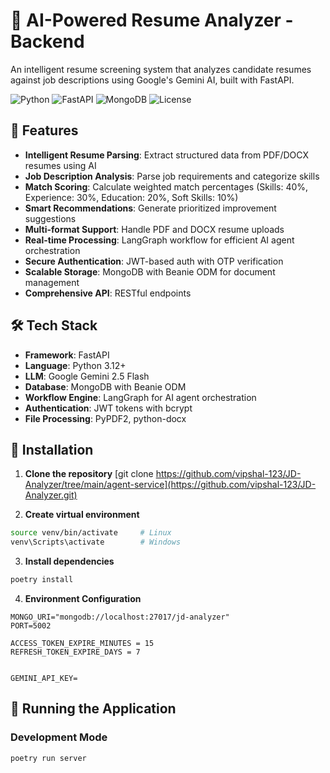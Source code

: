 # 🤖 AI-Powered Resume Analyzer - Backend

An intelligent resume screening system that analyzes candidate resumes against job descriptions using Google's Gemini AI, built with FastAPI.

![Python](https://img.shields.io/badge/python-v3.9+-blue.svg)
![FastAPI](https://img.shields.io/badge/FastAPI-0.104.1-green.svg)
![MongoDB](https://img.shields.io/badge/MongoDB-7.0+-green.svg)
![License](https://img.shields.io/badge/license-MIT-blue.svg)

## 🚀 Features

- **Intelligent Resume Parsing**: Extract structured data from PDF/DOCX resumes using AI
- **Job Description Analysis**: Parse job requirements and categorize skills
- **Match Scoring**: Calculate weighted match percentages (Skills: 40%, Experience: 30%, Education: 20%, Soft Skills: 10%)
- **Smart Recommendations**: Generate prioritized improvement suggestions
- **Multi-format Support**: Handle PDF and DOCX resume uploads
- **Real-time Processing**: LangGraph workflow for efficient AI agent orchestration
- **Secure Authentication**: JWT-based auth with OTP verification
- **Scalable Storage**: MongoDB with Beanie ODM for document management
- **Comprehensive API**: RESTful endpoints

## 🛠️ Tech Stack

- **Framework**: FastAPI
- **Language**: Python 3.12+
- **LLM**: Google Gemini 2.5 Flash
- **Database**: MongoDB with Beanie ODM
- **Workflow Engine**: LangGraph for AI agent orchestration
- **Authentication**: JWT tokens with bcrypt
- **File Processing**: PyPDF2, python-docx

## 🔧 Installation

1. **Clone the repository**
[git clone https://github.com/vipshal-123/JD-Analyzer/tree/main/agent-service](https://github.com/vipshal-123/JD-Analyzer.git)

2. **Create virtual environment**
```bash
source venv/bin/activate     # Linux
venv\Scripts\activate        # Windows
```

3. **Install dependencies**
```bash
poetry install
```

4. **Environment Configuration**
```env
MONGO_URI="mongodb://localhost:27017/jd-analyzer"
PORT=5002

ACCESS_TOKEN_EXPIRE_MINUTES = 15
REFRESH_TOKEN_EXPIRE_DAYS = 7


GEMINI_API_KEY=
```

## 🚀 Running the Application

### Development Mode
```bash
poetry run server
```

